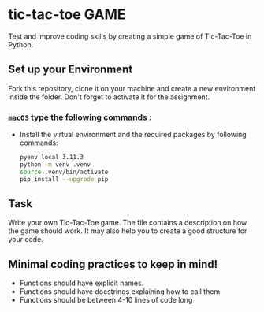 # tic-tac-toe GAME

Test and improve coding skills by creating a simple game of Tic-Tac-Toe in Python. 

## Set up your Environment

Fork this repository, clone it on your machine and create a new environment inside the folder. Don't forget to activate it for the assignment. 

### **`macOS`** type the following commands : 


- Install the virtual environment and the required packages by following commands:

    ```BASH
    pyenv local 3.11.3
    python -m venv .venv
    source .venv/bin/activate
    pip install --upgrade pip
    ```    

## Task

Write your own Tic-Tac-Toe game. The file contains a description on how the game should work. It may also help you to create a good structure for your code. 

## Minimal coding practices to keep in mind!

- Functions should have explicit names.
- Functions should have docstrings explaining how to call them
- Functions should be between 4-10 lines of code long
